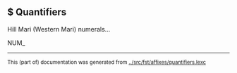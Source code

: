 $ Quantifiers
----

Hill Mari (Western Mari) numerals...

NUM_




* * *
<small>This (part of) documentation was generated from [../src/fst/affixes/quantifiers.lexc](http://github.com/giellalt/lang-mrj/blob/main/../src/fst/affixes/quantifiers.lexc)</small>